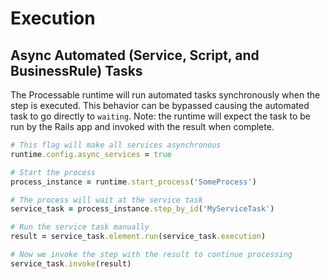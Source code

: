 # Execution


## Async Automated (Service, Script, and BusinessRule) Tasks

The Processable runtime will run automated tasks synchronously when the step is executed. This behavior can be bypassed causing the automated task to go directly to `waiting`. Note: the runtime will expect the task to be run by the Rails app and invoked with the result when complete.

```ruby
# This flag will make all services asynchronous
runtime.config.async_services = true

# Start the process
process_instance = runtime.start_process('SomeProcess')

# The process will wait at the service task
service_task = process_instance.step_by_id('MyServiceTask')

# Run the service task manually
result = service_task.element.run(service_task.execution)

# Now we invoke the step with the result to continue processing
service_task.invoke(result)
```
